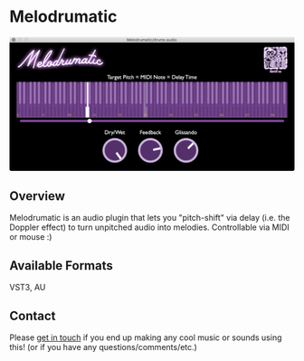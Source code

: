# Melodrumatic

![Melodrumatic screenshot](Images/Screenshot.png)

## Overview
Melodrumatic is an audio plugin that lets you "pitch-shift" via delay (i.e. the Doppler effect) to turn unpitched audio into melodies. Controllable via MIDI or mouse :)


## Available Formats
VST3, AU

## Contact
Please [get in touch](mailto:hello@usdivad.com) if you end up making any cool music or sounds using this! (or if you have any questions/comments/etc.)